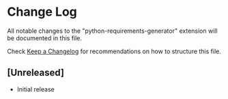 # Change Log

All notable changes to the "python-requirements-generator" extension will be documented in this file.

Check [Keep a Changelog](http://keepachangelog.com/) for recommendations on how to structure this file.

## [Unreleased]

- Initial release